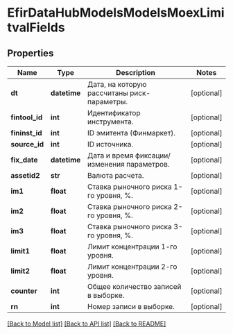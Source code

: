 # EfirDataHubModelsModelsMoexLimitvalFields

## Properties
Name | Type | Description | Notes
------------ | ------------- | ------------- | -------------
**dt** | **datetime** | Дата, на которую рассчитаны риск-параметры. | [optional] 
**fintool_id** | **int** | Идентификатор инструмента. | [optional] 
**fininst_id** | **int** | ID эмитента (Финмаркет). | [optional] 
**source_id** | **int** | ID источника. | [optional] 
**fix_date** | **datetime** | Дата и время фиксации/изменения параметров. | [optional] 
**assetid2** | **str** | Валюта расчета. | [optional] 
**im1** | **float** | Ставка рыночного риска 1-го уровня, %. | [optional] 
**im2** | **float** | Ставка рыночного риска 2-го уровня, %. | [optional] 
**im3** | **float** | Ставка рыночного риска 3-го уровня, %. | [optional] 
**limit1** | **float** | Лимит концентрации 1-го уровня. | [optional] 
**limit2** | **float** | Лимит концентрации 2-го уровня. | [optional] 
**counter** | **int** | Общее количество записей в выборке. | [optional] 
**rn** | **int** | Номер записи в выборке. | [optional] 

[[Back to Model list]](../README.md#documentation-for-models) [[Back to API list]](../README.md#documentation-for-api-endpoints) [[Back to README]](../README.md)

